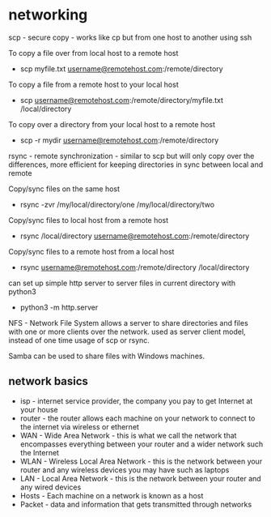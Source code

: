 # networking

scp - secure copy - works like cp but from one host to another using ssh

To copy a file over from local host to a remote host
- scp myfile.txt username@remotehost.com:/remote/directory

To copy a file from a remote host to your local host
- scp username@remotehost.com:/remote/directory/myfile.txt /local/directory

To copy over a directory from your local host to a remote host
- scp -r mydir username@remotehost.com:/remote/directory

rsync - remote synchronization - similar to scp but will only copy over the differences, more efficient for keeping directories in sync between local and remote

Copy/sync files on the same host
- rsync -zvr /my/local/directory/one /my/local/directory/two

Copy/sync files to local host from a remote host
- rsync /local/directory username@remotehost.com:/remote/directory

Copy/sync files to a remote host from a local host
- rsync username@remotehost.com:/remote/directory /local/directory
 

can set up simple http server to server files in current directory with python3
- python3 -m http.server

NFS - Network File System allows a server to share directories and files with one or more clients over the network. used as server client model, instead of one time usage of scp or rsync.

Samba can be used to share files with Windows machines.


## network basics

- isp - internet service provider, the company you pay to get Internet at your house
- router - the router allows each machine on your network to connect to the internet via wireless or ethernet
- WAN - Wide Area Network - this is what we call the network that encompasses everything between your router and a wider network such the Internet
- WLAN - Wireless Local Area Network - this is the network between your router and any wireless devices you may have such as laptops
- LAN - Local Area Network - this is the network between your router and any wired devices
- Hosts - Each machine on a network is known as a host
- Packet - data and information that gets transmitted through networks